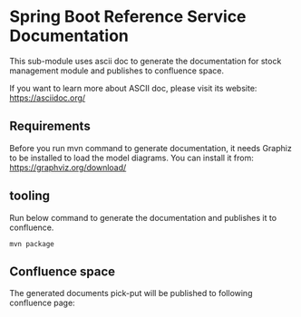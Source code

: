 # Spring Boot Reference Service Documentation

This sub-module uses ascii doc to generate the documentation for stock management module and publishes to confluence space.

If you want to learn more about ASCII doc, please visit its website: https://asciidoc.org/

## Requirements

Before you run mvn command to generate documentation, it needs Graphiz to be installed to load the model diagrams.
You can install it from: https://graphviz.org/download/

## tooling
Run below command to generate the documentation and publishes it to confluence.
```
mvn package
```

## Confluence space
The generated documents pick-put will be published to following confluence page: